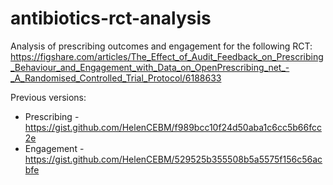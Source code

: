 # antibiotics-rct-analysis

Analysis of prescribing outcomes and engagement for the following RCT: 
https://figshare.com/articles/The_Effect_of_Audit_Feedback_on_Prescribing_Behaviour_and_Engagement_with_Data_on_OpenPrescribing_net_-_A_Randomised_Controlled_Trial_Protocol/6188633

Previous versions:

- Prescribing - https://gist.github.com/HelenCEBM/f989bcc10f24d50aba1c6cc5b66fcc2e
- Engagement - https://gist.github.com/HelenCEBM/529525b355508b5a5575f156c56acbfe

